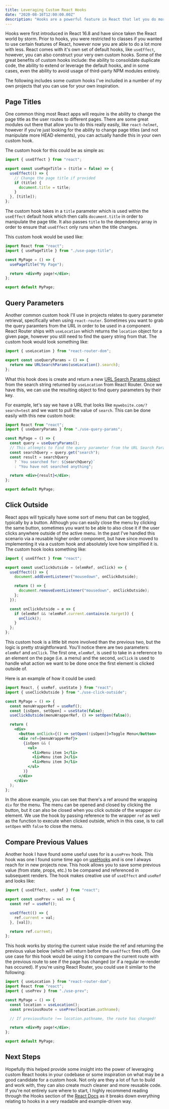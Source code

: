 ```yaml
---
title: Leveraging Custom React Hooks
date: "2020-08-16T12:00:00.00Z"
description: "Hooks are a powerful feature in React that let you do more with less"
---
```


Hooks were first introduced in React 16.8 and have since taken the React world by storm. Prior to hooks, you were restricted to classes if you wanted to use certain features of React, however now you are able to do a lot more with less. React comes with it's own set of default hooks, like `useEffect`, however, you can also construct your very own custom hooks. Some of the great benefits of custom hooks include: the ability to consolidate duplicate code, the ability to extend or leverage the default hooks, and in some cases, even the ability to avoid usage of third-party NPM modules entirely.

The following includes some custom hooks I've included in a number of my own projects that you can use for your own inspiration.

## Page Titles

One common thing most React apps will require is the ability to change the page title as the user routes to different pages. There are some great modules out there that allow you to do this really easily, like `react-helmet`, however if you're just looking for the ability to change page titles (and not manipulate more HEAD elements), you can actually handle this in your own custom hook.

The custom hook for this could be as simple as:

```js
import { useEffect } from "react";

export const usePageTitle = (title = false) => {
  useEffect(() => {
    // Change the page title if provided
    if (title) {
      document.title = title;
    }
  }, [title]);
};
```

The custom hook takes in a `title` parameter which is used within the `useEffect` default hook which then calls `document.title` in order to manipulate the page title. It also passes `title` to the dependency array in order to ensure that `useEffect` only runs when the title changes.

This custom hook would be used like:

```jsx
import React from "react";
import { usePageTitle } from "./use-page-title";

const MyPage = () => {
  usePageTitle("My Page");

  return <div>My page!</div>;
};

export default MyPage;
```

## Query Parameters

Another common custom hook I'll use in projects relates to query parameter retrieval, specifically when using `react-router`. Sometimes you want to grab the query paramters from the URL in order to be used in a component. React Router ships with `useLocation` which returns the `location` object for a given page, however you still need to find the query string from that. The custom hook would look something like:

```js
import { useLocation } from "react-router-dom";

export const useQueryParams = () => {
  return new URLSearchParams(useLocation().search);
};
```

What this hook does is create and return a new [URL Search Params object](https://developer.mozilla.org/en-US/docs/Web/API/URLSearchParams) from the search string returned by `useLocation` from React Router. Once we have this, we can use the resulting object to find query parameters by their key.

For example, let's say we have a URL that looks like `mywebsite.com/?search=test` and we want to pull the value of `search`. This can be done easily with this new custom hook:

```jsx
import React from "react";
import { useQueryParams } from "./use-query-params";

const MyPage = () => {
  const query = useQueryParams();
  // This attempts to find the query parameter from the URL Search Params object
  const searchQuery = query.get("search");
  const result = searchQuery
    ? `You searched for: ${searchQuery}`
    : "You have not searched anything";

  return <div>{result}</div>;
};

export default MyPage;
```

## Click Outside

React apps will typically have some sort of menu that can be toggled, typically by a button. Although you can easily close the menu by clicking the same button, sometimes you want to be able to also close it if the user clicks anywhere outside of the active menu. In the past I've handled this scenario via a reusable higher order component, but have since moved to implementing it via a custom hook and absolutely love how simplified it is. The custom hook looks something like:

```js
import { useEffect } from "react";

export const useClickOutside = (elemRef, onClick) => {
  useEffect(() => {
    document.addEventListener("mousedown", onClickOutside);

    return () => {
      document.removeEventListener("mousedown", onClickOutside);
    };
  });

  const onClickOutside = e => {
    if (elemRef && !elemRef.current.contains(e.target)) {
      onClick();
    }
  };
};
```

This custom hook is a little bit more involved than the previous two, but the logic is pretty straightforward. You'll notice there are two parameters: `elemRef` and `onClick`. The first one, `elemRef`, is used to take in a reference to an element on the page (i.e. a menu) and the second, `onClick` is used to handle what action we want to be done once the first element is clicked outside of.

Here is an example of how it could be used:

```jsx
import React, { useRef, useState } from "react";
import { useClickOutside } from "./use-click-outside";

const MyPage = () => {
  const menuWrapperRef = useRef();
  const [isOpen, setOpen] = useState(false);
  useClickOutside(menuWrapperRef, () => setOpen(false));

  return (
    <div>
      <button onClick={() => setOpen(!isOpen)}>Toggle Menu</button>
      <div ref={menuWrapperRef}>
        {isOpen && (
          <ul>
            <li>Menu item 1</li>
            <li>Menu item 2</li>
            <li>Menu item 3</li>
          </ul>
        )}
      </div>
    </div>
  );
};
```

In the above example, you can see that there's a ref around the wrapping `div` for the menu. The menu can be opened and closed by clicking the button, but it can also be closed when you click outside of the wrapper `div` element. We use the hook by passing reference to the wrapper `ref` as well as the function to execute when clicked outside, which in this case, is to call `setOpen` with `false` to close the menu.

## Compare Previous Values

Another hook I have found some useful uses for is a `usePrev` hook. This hook was one I found some time ago on [useHooks](https://usehooks.com/usePrevious/) and is one I always reach for in new projects now. This hook allows you to save some previous value (from state, props, etc.) to be compared and referenced in subsequent renders. The hook makes creative use of `useEffect` and `useRef` and looks like:

```js
import { useEffect, useRef } from "react";

export const usePrev = val => {
  const ref = useRef();

  useEffect(() => {
    ref.current = val;
  }, [val]);

  return ref.current;
};
```

This hook works by storing the current value inside the ref and returning the previous value below (which will return before the `useEffect` fires off). One use case for this hook would be using it to compare the current route with the previous route to see if the page has changed (or if a regular re-render has occured). If you're using React Router, you could use it similar to the following:

```jsx
import { useLocation } from "react-router-dom";
import React from "react";
import { usePrev } from "./use-prev";

const MyPage = () => {
  const location = useLocation();
  const previousRoute = usePrev(location.pathname);

  // If previousRoute !== location.pathname, the route has changed!

  return <div>My page!</div>;
};

export default MyPage;
```

## Next Steps

Hopefully this helped provide some insight into the power of leveraging custom React hooks in your codebase or some inspiration on what may be a good candidate for a custom hook. Not only are they a lot of fun to build and work with, they can also create much cleaner and more reusable code. If you're not entirely sure where to start, I highly recommend reading through the Hooks section of the [React Docs](https://reactjs.org/docs/hooks-intro.html) as it breaks down everything relating to hooks in a very readable and example-driven way.
